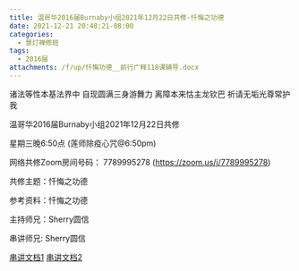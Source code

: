 ```yaml
---
title: 温哥华2016届Burnaby小组2021年12月22日共修-忏悔之功德
date: 2021-12-21 20:48:21-08:00
categories:
  - 慧灯禅修班
tags:
  - 2016届
attachments: /f/up/忏悔功德__前行广释118课辅导.docx
---
```

诸法等性本基法界中 自现圆满三身游舞力 离障本来怙主龙钦巴 祈请无垢光尊常护我

温哥华2016届Burnaby小组2021年12月22日共修 

星期三晚6:50点 (莲师除疫心咒@6:50pm)

网络共修Zoom房间号码： 7789995278 (<https://zoom.us/j/7789995278>)

共修主题：忏悔之功德

参考资料：忏悔之功德

主持师兄：Sherry圆信

串讲师兄: Sherry圆信  

[串讲文档1](http://huidengchanxiu.net/hdv/f/up/《慧灯之光》四_加行的修法-金刚萨埵修法——清净罪障之“殊胜道”.pdf)
[串讲文档2](http://huidengchanxiu.net/hdv/f/up/忏悔功德__前行广释118课辅导.docx)
